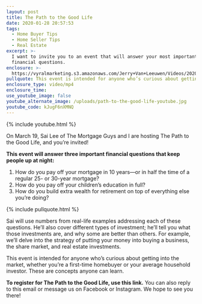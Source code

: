 ```yaml
---
layout: post
title: The Path to the Good Life
date: 2020-01-28 20:57:53
tags:
  - Home Buyer Tips
  - Home Seller Tips
  - Real Estate
excerpt: >-
  I want to invite you to an event that will answer your most important
  financial questions.
enclosure: >-
  https://vyralmarketing.s3.amazonaws.com/Jerry+Van+Leeuwen/Videos/2020/The+Path+to+the+Good+Life.mp4
pullquote: This event is intended for anyone who’s curious about getting into the market.
enclosure_type: video/mp4
enclosure_time:
use_youtube_image: false
youtube_alternate_image: /uploads/path-to-the-good-life-youtube.jpg
youtube_code: kJugF6nXMNQ
---
```


{% include youtube.html %}

On March 19, Sai Lee of The Mortgage Guys and I are hosting The Path to the Good Life, and you’re invited\!

**This event will answer three important financial questions that keep people up at night:**

1. How do you pay off your mortgage in 10 years—or in half the time of a regular 25- or 30-year mortgage?
2. How do you pay off your children’s education in full?&nbsp;
3. How do you build extra wealth for retirement on top of everything else you’re doing?

{% include pullquote.html %}

Sai will use numbers from real-life examples addressing each of these questions. He’ll also cover different types of investment; he’ll tell you what those investments are, and why some are better than others. For example, we’ll delve into the strategy of putting your money into buying a business, the share market, and real estate investments.&nbsp;

This event is intended for anyone who’s curious about getting into the market, whether you’re a first-time homebuyer or your average household investor. These are concepts anyone can learn.&nbsp;

**To register for The Path to the Good Life, use this link.** You can also reply to this email or message us on Facebook or Instagram. We hope to see you there\!